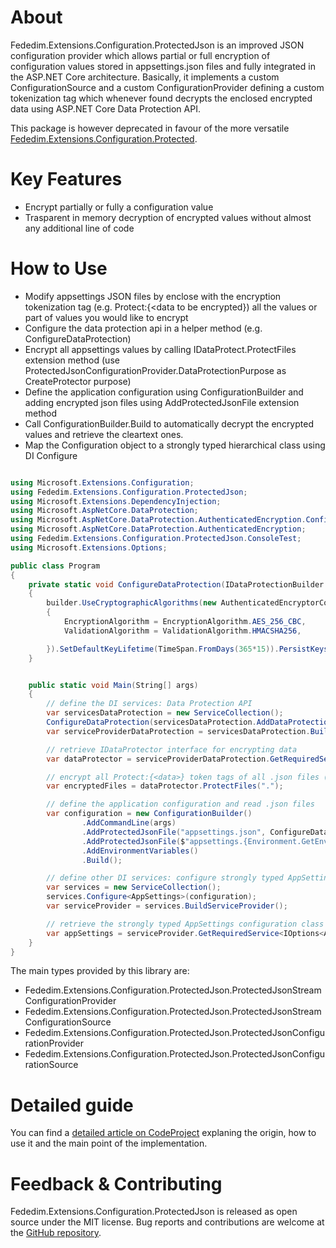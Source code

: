 ﻿# About
Fededim.Extensions.Configuration.ProtectedJson is an improved JSON configuration provider which allows partial or full encryption of configuration values stored in appsettings.json files and fully integrated in the ASP.NET Core architecture. Basically, it implements a custom ConfigurationSource and a custom ConfigurationProvider defining a custom tokenization tag which whenever found decrypts the enclosed encrypted data using ASP.NET Core Data Protection API.

This package is however deprecated in favour of the more versatile [Fededim.Extensions.Configuration.Protected](https://www.nuget.org/packages/Fededim.Extensions.Configuration.Protected).

# Key Features
- Encrypt partially or fully a configuration value
- Trasparent in memory decryption of encrypted values without almost any additional line of code

# How to Use

- Modify appsettings JSON files by enclose with the encryption tokenization tag (e.g. Protect:{<data to be encrypted}) all the values or part of values you would like to encrypt
- Configure the data protection api in a helper method (e.g. ConfigureDataProtection)
- Encrypt all appsettings values by calling IDataProtect.ProtectFiles extension method (use ProtectedJsonConfigurationProvider.DataProtectionPurpose as CreateProtector purpose)
- Define the application configuration using ConfigurationBuilder and adding encrypted json files using AddProtectedJsonFile extension method
- Call ConfigurationBuilder.Build to automatically decrypt the encrypted values and retrieve the cleartext ones.
- Map the Configuration object to a strongly typed hierarchical class using DI Configure

```csharp

using Microsoft.Extensions.Configuration;
using Fededim.Extensions.Configuration.ProtectedJson;
using Microsoft.Extensions.DependencyInjection;
using Microsoft.AspNetCore.DataProtection;
using Microsoft.AspNetCore.DataProtection.AuthenticatedEncryption.ConfigurationModel;
using Microsoft.AspNetCore.DataProtection.AuthenticatedEncryption;
using Fededim.Extensions.Configuration.ProtectedJson.ConsoleTest;
using Microsoft.Extensions.Options;

public class Program
{
    private static void ConfigureDataProtection(IDataProtectionBuilder builder)
    {
        builder.UseCryptographicAlgorithms(new AuthenticatedEncryptorConfiguration
        {
            EncryptionAlgorithm = EncryptionAlgorithm.AES_256_CBC,
            ValidationAlgorithm = ValidationAlgorithm.HMACSHA256,

        }).SetDefaultKeyLifetime(TimeSpan.FromDays(365*15)).PersistKeysToFileSystem(new DirectoryInfo("..\\..\\..\\Keys"));
    }


    public static void Main(String[] args)
    {
        // define the DI services: Data Protection API
        var servicesDataProtection = new ServiceCollection();
        ConfigureDataProtection(servicesDataProtection.AddDataProtection());
        var serviceProviderDataProtection = servicesDataProtection.BuildServiceProvider();

        // retrieve IDataProtector interface for encrypting data
        var dataProtector = serviceProviderDataProtection.GetRequiredService<IDataProtectionProvider>().CreateProtector(ProtectedJsonConfigurationProvider.DataProtectionPurpose);

        // encrypt all Protect:{<data>} token tags of all .json files (must be done before reading the configuration)
        var encryptedFiles = dataProtector.ProtectFiles(".");

        // define the application configuration and read .json files
        var configuration = new ConfigurationBuilder()
                .AddCommandLine(args)
                .AddProtectedJsonFile("appsettings.json", ConfigureDataProtection)
                .AddProtectedJsonFile($"appsettings.{Environment.GetEnvironmentVariable("DOTNETCORE_ENVIRONMENT")}.json", ConfigureDataProtection)
                .AddEnvironmentVariables()
                .Build();

        // define other DI services: configure strongly typed AppSettings configuration class (must be done after having read the configuration)
        var services = new ServiceCollection();
        services.Configure<AppSettings>(configuration);
        var serviceProvider = services.BuildServiceProvider();

        // retrieve the strongly typed AppSettings configuration class
        var appSettings = serviceProvider.GetRequiredService<IOptions<AppSettings>>().Value;
    }
}

```

The main types provided by this library are:

- Fededim.Extensions.Configuration.ProtectedJson.ProtectedJsonStreamConfigurationProvider
- Fededim.Extensions.Configuration.ProtectedJson.ProtectedJsonStreamConfigurationSource
- Fededim.Extensions.Configuration.ProtectedJson.ProtectedJsonConfigurationProvider
- Fededim.Extensions.Configuration.ProtectedJson.ProtectedJsonConfigurationSource

# Detailed guide

You can find a [detailed article on CodeProject](https://www.codeproject.com/Articles/5372873/ProtectedJson-Integrating-ASP-NET-Core-Configurati) explaning the origin, how to use it and the main point of the implementation.

# Feedback & Contributing
Fededim.Extensions.Configuration.ProtectedJson is released as open source under the MIT license. Bug reports and contributions are welcome at the [GitHub repository](https://github.com/fededim/Fededim.Extensions.Configuration.Protected/tree/master/Fededim.Extensions.Configuration.ProtectedJson).